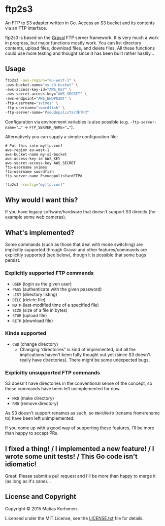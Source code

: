 # ftp2s3

An FTP to S3 adapter written in Go. Access an S3 bucket and its contents via an FTP interface.

ftp2s3 is based on the [Graval][] FTP server framework. It is very much a work in progress, but major functions mostly work. You can list directory contents, upload files, download files, and delete files. All these functions could use more testing and thought since it has been built rather hastily…

[graval]: https://github.com/koofr/graval

## Usage

```sh
ftp2s3 -aws-region="eu-west-1" \
-aws-bucket-name="my-s3-bucket" \
-aws-access-key-id="AWS_KEY" \
-aws-secret-access-key="AWS_SECRET" \
-aws-endpoint="AWS_ENDPOINT" \
-ftp-username="svimes" \
-ftp-username="swordfish" \
-ftp-server-name="PseudopolisYardFTPd"
```

Configuration via environment variables is also possible (e.g. `-ftp-server-name="…"` → `FTP_SERVER_NAME="…"`).

Alternatively you can supply a simple configuration file:

```
# Put this into myftp.conf
aws-region eu-west-1
aws-bucket-name my-s3-bucket
aws-access-key-id AWS_KEY
aws-secret-access-key AWS_SECRET
ftp-username svimes
ftp-username swordfish
ftp-server-name PseudopolisYardFTPd
```

```sh
ftp2s3 -config="myftp.conf"
```

## Why would I want this?

If you have legacy software/hardware that doesn't support S3 directly (for example some web cameras).

## What's implemented?

Some commands (such as those that deal with mode switching) are implicitly supported through Graval and other features/commands are explicitly supported (see below), though it is possible that some bugs persist.

### Explicitly supported FTP commands

* `USER` (login as the given user)
* `PASS` (authenticate with the given password)
* `LIST` (directory listing)
* `DELE` (delete file)
* `MDTM` (last-modified time of a specified file)
* `SIZE` (size of a file in bytes)
* `STOR` (upload file)
* `RETR` (download file)

### Kinda supported

* `CWD` (change directory)
    * Changing “directories” is kind of implemented, but all the implications haven't been fully thought out yet (since S3 doesn't really have directories). There might be some unexpected bugs.

### Explicitly unsupported FTP commands

S3 doesn't have directories in the conventional sense of the concept, so these commands have been left unimplemented for now.

* `MKD` (make directory)
* `RMD` (remove directory)

As S3 doesn't support renames as such, so `RNFR`/`RNTO` (rename from/rename to) have been left unimplemented.

If you come up with a good way of supporting these features, I'll be more than happy to accept PRs.

## I fixed a thing! / I implemented a new feature! / I wrote some unit tests! / This Go code isn't idiomatic!

Great! Please submit a pull request and I'll be more than happy to merge it (as long as it's sane)…

## License and Copyright

Copyright © 2015 Matias Korhonen.

Licensed under the MIT License, see the [LICENSE.txt](LICENSE.txt) file for details.
